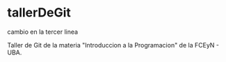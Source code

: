 # tallerDeGit

cambio en la tercer linea

Taller de Git de la materia "Introduccion a la Programacion" de la FCEyN - UBA.


